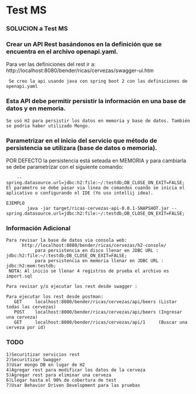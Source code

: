 # Test MS

### SOLUCION a Test MS

### Crear un API Rest basándonos en la definición que se encuentra en el archivo **openapi.yaml**.
Para ver las definiciones del rest ir a:  http://localhost:8080/bender/ricas/cervezas/swagger-ui.htm

     Se creo la api usando java con spring boot 2 con las definiciones de openapi.yaml
     

### Esta API debe permitir persistir la información en una base de datos y en memoria.
    Se usó H2 para persistir los datos en memoria y base de datos. También se podria haber utilizado Mongo.
   
###  Parametrizar en el inicio del servicio que método de persistencia se utilizara (base de datos o memoria).   
   POR DEFECTO la persistencia está seteada en MEMORIA y para cambiarla se debe parametrizar con el siguiente comando:
    
        --spring.datasource.url=jdbc:h2:file:~/:testdb;DB_CLOSE_ON_EXIT=FALSE;
    El parametro se debe pasar via linea de comandos cuando se inicia el aplicativo o configurando el IDE (Yo uso intellij idea).
    
    EJEMPLO 
            java -jar target/ricas-cervezas-api-0.0.1-SNAPSHOT.jar --spring.datasource.url=jdbc:h2:file:~/:testdb;DB_CLOSE_ON_EXIT=FALSE;
     
###  Información  Adicional
    
    Para revisar la base de datos via consola web: 
          http://localhost:8080/bender/ricas/cervezas/h2-console/
               para persistencia en disco llenar en JDBC URL : jdbc:h2:file:~/:testdb;DB_CLOSE_ON_EXIT=FALSE;
               para persistencia en memoria llenar en JDBC URL : jdbc:h2:mem:testdb;
     NOTA: Al inicio se llenar 4 registros de prueba el archivo es import.sql          
    
    Para revisar y/o ejecutar los rest desde swagger :
    
    Para ejecutar los rest desde postman:
       GET     localhost:8080/bender/ricas/cervezas/api/beers (Listar todas las cervezas)
       POST    localhost:8080/bender/ricas/cervezas/api/beers (Ingresar una cerveza)
       GET     localhost:8080/bender/ricas/cervezas/api/1     (Buscar una cerveza por id)
    
### TODO
    1)Securitizar servicios rest
    2)Securitizar Swagger 
    3)Usar mongo DB en lugar de H2
    4)Agregar rest para modificar los datos de la cerveza
    5)Agregar rest para eliminar una cerveza
    6)Llegar hasta el 90% de cobertura de test
    7)Usar Behavior Driven Development para las pruebas      
              


  